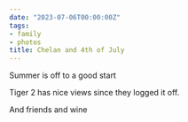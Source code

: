 ```yaml
---
date: "2023-07-06T00:00:00Z"
tags:
- family
- photos
title: Chelan and 4th of July
---
```


Summer is off to a good start


<script src="https://cdn.jsdelivr.net/npm/publicalbum@latest/embed-ui.min.js" async></script>
<div class="pa-gallery-player-widget" style="width:640px; height:480px; display:none;"
  data-link="https://photos.app.goo.gl/yyg9PKRaR8ZQvGHD8"
  data-title="lake tallapus"
  data-description="5 new items added to shared album">
  <object data="https://lh3.googleusercontent.com/pw/AJFCJaW3jqLMsVjlnwRUzjjTkp-CnB84qfwCz3HrvhMRH7MndgciMr4t-7QdClUBZwyW6N9Dinf3L9H4jnu5mW5ZrQbLzs9Uuxw5UVYAp6JMDOa2yujKJIxA=w1920-h1080"></object>
  <object data="https://lh3.googleusercontent.com/pw/AJFCJaWQebK19oX-vrppO8q0LNYKp50aWB3O4AwY6-QSfYIYUtCTvCJHFo6w6iDjcErV5_ZO0pvsYul6BuQHhmtWiry0SoXE_fCfEdgSBqWybyJBxfkDRR6H=w1920-h1080"></object>
  <object data="https://lh3.googleusercontent.com/pw/AJFCJaVxopFXLOoMU4wYbK7JdLz5_PsPDo3O3FP3v7stVsAH3MyEgXNUS_4FJIdDidwINXo-xs2MgvKmdVzPUkdcs2KoDEROwKM-Or3pgqF43sa9uJufIu_T=w1920-h1080"></object>
  <object data="https://lh3.googleusercontent.com/pw/AJFCJaUDzNgB8JPIm7pIlY4Nq48I16CTPwi-bMlJdfVi32ZnQAS2-xphUVSttxF46l3huRbllv9cSPAGKi-XMNufLsi-gzch-Tj9sKWbeg_YiQQy4-gUQvtO=w1920-h1080"></object>
  <object data="https://lh3.googleusercontent.com/pw/AJFCJaWG0Q-wPyyif4-65xkJGLQ6gWi6drtzZgcQxoaEZCksuMKhddWEztKzxTVRh0b5TpUEalRT-PCMRfnxm8ZloriLIJp3vAWxVEPb2P8FHAzx0u7pATU_=w1920-h1080"></object>
</div>

Tiger 2 has nice views since they logged it off.
<script src="https://cdn.jsdelivr.net/npm/publicalbum@latest/embed-ui.min.js" async></script>
<div class="pa-gallery-player-widget" style="width:640px; height:480px; display:none;"
  data-link="https://photos.app.goo.gl/74hC4cUSxngsjxs46"
  data-title="Tiger #2"
  data-description="6 new items added to shared album">
  <object data="https://lh3.googleusercontent.com/pw/AJFCJaWmEKqt4-M8q_3OlRppi3Mz4FE6QIbnjWqqwlsiRMmJTbSMoRGr3S-HZ7uJ8_CQ13BWMZxeR7TdXOWHUk3po7_UhE76y6WFm1E9x1W34HTNWcLCaKYd=w1920-h1080"></object>
  <object data="https://lh3.googleusercontent.com/pw/AJFCJaU5x8aTGmUsc4D3ASV6ASoPZbh0Bx5WOOjlVDneegOVHDmKJCTL5mpaLpcrqtIPYEKUiP0YSilWUWxOc0B9qpz73mV_WnoFY32exxroIZveNIQ5Cmii=w1920-h1080"></object>
  <object data="https://lh3.googleusercontent.com/pw/AJFCJaXp7wuZmvzkg8mLhOGkt4EOksHQRN-yJGMhjnUsxWF_08aLZSkNa26OHGvL1ewpKaOqGJeV8-_4ZBISoaivtRq7aVp0Ygomb_SRJ2HA8y67wIEnkAKj=w1920-h1080"></object>
  <object data="https://lh3.googleusercontent.com/pw/AJFCJaVioSutCrA3KrO_UTHOYSklandb4SBLqIQh0gr0wi4WX2IgNvUkCOrisN1crx7NWtoWsWgdCpuUIFt_5mW3iNHHQulKFQarrAu0UgYQs6UMlYwSF_e9=w1920-h1080"></object>
  <object data="https://lh3.googleusercontent.com/pw/AJFCJaWeiCjc7PE8HOh1HyJcZk8vI9_5GBvtbGiDydJKFg28N4zfS-1Te6YZHxtohKWzxU4UpN9FWwgdUqICdDtUMRjRg0RR-mLXkeGEgg1yPet8hyMs3RPU=w1920-h1080"></object>
  <object data="https://lh3.googleusercontent.com/pw/AJFCJaXinMlVT3UMB7B2y2LC6QmZ4d-pAwZ-rcli_26SLmODctUfclW9pjjqYMwv7w9Gl1ha9dUqSTwAKN0-BIqIySu8dcB5glwujqR84KqZTBYxJKv3W0AP=w1920-h1080"></object>
</div>

And friends and wine

<script src="https://cdn.jsdelivr.net/npm/publicalbum@latest/embed-ui.min.js" async></script>
<div class="pa-gallery-player-widget" style="width:100%; height:480px; display:none;"
  data-link="https://photos.app.goo.gl/EETBGgLRiq4N1G8i7"
  data-title="Chelan"
  data-description="9 new items added to shared album">
  <object data="https://lh3.googleusercontent.com/pw/AJFCJaVZA-9wMy5Cnzyx_PAz4Q-NCo3FQ1aRHCCy2AJ_cKK838zCzSGymU5Z3JCXp6IOdFVdtSPnNNUMAsSD9hHG5eYbhxuAEj2ADEYw2GQMrLz73o7g2rKU=w1920-h1080"></object>
  <object data="https://lh3.googleusercontent.com/pw/AJFCJaU32RF6ktCl9L1feJZokUtEP3lzMAmtb3nONGqukKVUyjSYw583UEBOw_y0b9OklJquHnK-K1OrX8_RGdBb2LyXQ5WMr-GFV__kmVqPIiPrCH61mB3T=w1920-h1080"></object>
  <object data="https://lh3.googleusercontent.com/pw/AJFCJaXPjJwl91R6ZtUul-8iRs3_nQUJPIauBnLwMZkQz2s7w-BqLiAflFvG_gqwHXJEIsfaJgcU3UwytG1_JX0AF_8ATRwdL2q0-T7wF8pmkfJCF6y2y3Dc=w1920-h1080"></object>
  <object data="https://lh3.googleusercontent.com/pw/AJFCJaWAZ7mZvsj_LT_PbwmRuYyUaayegvV8bcMRXf0Awowxcz8GUwVHbz_fp4EWT5yeT8_K_mYm-ng_G7PzozcEBfKtCx378cr4RA7tAPkCLs0tSugC2E2A=w1920-h1080"></object>
  <object data="https://lh3.googleusercontent.com/pw/AJFCJaVR2mHNEaz9IraXAcevNghgJFE4jLHWqqBXbQF-lmjgqewI6fXaOI9SwzfVVJcL60d-sa35l4RgYASRiaYHJkcqMJd8m4kMPfInNE_INdr-Sey1bqHu=w1920-h1080"></object>
  <object data="https://lh3.googleusercontent.com/pw/AJFCJaWFXLhxKYZeFBq0Sv2OBP1hpJ73lB9qyNR4VqsmOcyeavzNTCuBdypqlSVNTa8dVOAEjFP0nEm6Dpjcrp4WXCZhjKez7EA0yhQjdzEoUoH0ys9vthlF=w1920-h1080"></object>
  <object data="https://lh3.googleusercontent.com/pw/AJFCJaU1Yhjrt9WrNTkRjQQmpIJFs6Yu9PW5-4DHKYqnbdGUhfx7Y0bxdZtJsm_4santuXtXJRTMMt2s1blv9rdM9FHb87WSDTsyDmn2He33n-oVlJaN3Sq_=w1920-h1080"></object>
  <object data="https://lh3.googleusercontent.com/pw/AJFCJaUmcDhomuv9mUS6-p4OitVYrigVvE3yeCmMAwYCGBRZMdyvFUcEeChoaxy4Rokz-aQwapxOR0HzG0sTrwAp4aNPZ6RTQRWirXQngJMQpPbjaAzd_J3F=w1920-h1080"></object>
  <object data="https://lh3.googleusercontent.com/pw/AJFCJaXZ6Xu2NawdsRg9nFJv9iwqegIh0sHkMGu7pZ8P7MxcOMKAXpZagVt12MltuyHzMg07mO663KzjsISxM6TCRa7NDL-o9btq_o0T0vGwl2f_3zt_Kppf=w1920-h1080"></object>
</div>

